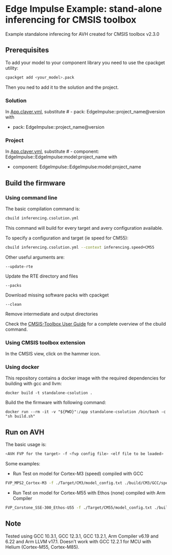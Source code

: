 # Edge Impulse Example: stand-alone inferencing for CMSIS toolbox
Example standalone inferecing for AVH created for CMSIS toolbox v2.3.0

## Prerequisites
To add your model to your component library you need to use the cpackget utility:
```sh
cpackget add <your_model>.pack
```
Then you ned to add it to the solution and the project.

### Solution
In [App.clayer.yml](inferencing.csolution.yml), substitute
\# - pack: EdgeImpulse::project_name@version
with
- pack: EdgeImpulse::project_name@version

### Project
In [App.clayer.yml](inferencing.cproject.yml), substitute
\# - component: EdgeImpulse::EdgeImpulse:model:project_name
with
- component: EdgeImpulse::EdgeImpulse:model:project_name

## Build the firmware

### Using command line
The basic compilation command is:
```sh
cbuild inferencing.csolution.yml
```
This command will build for every target and avery configuration available.

To specify a configuration and target (ie speed for CM55):
```sh
cbuild inferencing.csolution.yml --context inferencing.speed+CM55
```

Other useful arguments are:
```
--update-rte
```
Update the RTE directory and files

```
--packs
```
Download missing software packs with cpackget

```
--clean
```
Remove intermediate and output directories

Check the [CMSIS-Toolbox User Guide](https://github.com/Open-CMSIS-Pack/cmsis-toolbox/blob/main/docs/README.md) for a complete overview of the cbuild command.

### Using CMSIS toolbox extension
In the CMSIS view, click on the hammer icon.

### Using docker
This repository contains a docker image with the required dependencies for building with gcc and llvm:
```
docker build -t standalone-csolution .
```

Build the the firmware with following command:
```
docker run --rm -it -v "${PWD}":/app standalone-csolution /bin/bash -c "sh build.sh"
```


## Run on AVH
The basic usage is:
```sh
<AVH FVP for the target> -f <fvp config file> <elf file to be loaded>
```
Some examples:
- Run Test on model for Cortex-M3 (speed) compiled with GCC
```sh
FVP_MPS2_Cortex-M3 -f ./Target/CM3/model_config.txt ./build/CM3/GCC/speed/outdir/CM3_inferencing.elf
```
- Run Test on model for Cortex-M55 with Ethos (none) compiled with Arm Compiler
```sh
FVP_Corstone_SSE-300_Ethos-U55 -f ./Target/CM55/model_config.txt ./build/CM55/AC6/speed/outdir/CM55_inferencing.elf
```

## Note
Tested using GCC 10.3.1, GCC 12.3.1, GCC 13.2.1, Arm Compiler v6.19 and 6.22 and Arm LLVM v17.1.
Doesn't work with GCC 12.2.1 for MCU with Helium (Cortex-M55, Cortex-M85).
